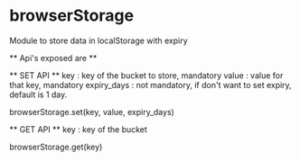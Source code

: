 # browserStorage
Module to store data in localStorage with expiry

** Api's exposed are **

** SET API **
key : key of the bucket to store, mandatory
value : value for that key, mandatory
expiry_days : not mandatory, if don't want to set expiry, default is 1 day.

browserStorage.set(key, value, expiry_days) 

** GET API **
key : key of the bucket

browserStorage.get(key)



